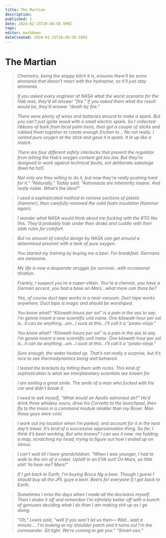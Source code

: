 ```yaml
---
title: The Martian
description: 
published: 1
date: 2024-02-15T20:48:58.599Z
tags: 
editor: markdown
dateCreated: 2024-02-15T20:48:58.599Z
---
```


# The Martian

> *Chemistry, being the sloppy bitch it is, ensures there’ll be some ammonia that doesn’t react with the hydrazine, so it’ll just stay ammonia.*

> *If you asked every engineer at NASA what the worst scenario for the Hab was, they’d all answer “fire.” If you asked them what the result would be, they’d answer “death by fire.”*

> *There were plenty of wires and batteries around to make a spark. But you can’t just ignite wood with a small electric spark. So I collected ribbons of bark from local palm trees, then got a couple of sticks and rubbed them together to create enough friction to… No not really. I vented pure oxygen at the stick and gave it a spark. It lit up like a match.*

> *There are four different safety interlocks that prevent the regulator from letting the Hab’s oxygen content get too low. But they’re designed to work against technical faults, not deliberate sabotage (bwa ha ha!).*

> *Not only are they willing to do it, but now they’re really pushing hard for it.” “Naturally,” Teddy said. “Astronauts are inherently insane. And really noble. What’s the idea?”*

> *I used a sophisticated method to remove sections of plastic (hammer), then carefully removed the solid foam insulation (hammer again).*

> *I wonder what NASA would think about me fucking with the RTG like this. They’d probably hide under their desks and cuddle with their slide rules for comfort.*

> *But no amount of careful design by NASA can get around a determined arsonist with a tank of pure oxygen.*

> *You started my training by buying me a beer. For breakfast. Germans are awesome.*

> *My life is now a desperate struggle for survival…with occasional titration.*

> *Frankly, I suspect you’re a super-villain. You’re a chemist, you have a German accent, you had a base on Mars…what more can there be?*

> *Yes, of course duct tape works in a near-vacuum. Duct tape works anywhere. Duct tape is magic and should be worshiped.*

> *You know what? “Kilowatt-hours per sol” is a pain in the ass to say. I’m gonna invent a new scientific unit name. One kilowatt-hour per sol is…it can be anything…um…I suck at this…I’ll call it a “pirate-ninja.”*

> *You know what? “Kilowatt-hours per sol” is a pain in the ass to say. I’m gonna invent a new scientific unit name. One kilowatt-hour per sol is…it can be anything…um…I suck at this…I’ll call it a “pirate-ninja.”*

> *Sure enough, the water heated up. That’s not really a surprise, but it’s nice to see thermodynamics being well behaved.*

> *I tested the brackets by hitting them with rocks. This kind of sophistication is what we interplanetary scientists are known for.*

> *I am smiling a great smile. The smile of a man who fucked with his car and didn’t break it.*

> *I need to ask myself, “What would an Apollo astronaut do?” He’d drink three whiskey sours, drive his Corvette to the launchpad, then fly to the moon in a command module smaller than my Rover. Man those guys were cool.*

> *I work out my location when I’m parked, and account for it in the next day’s travel. It’s kind of a successive approximation thing. So far, I think it’s been working. But who knows? I can see it now: me holding a map, scratching my head, trying to figure out how I ended up on Venus.*

> *I can’t wait till I have grandchildren. “When I was younger, I had to walk to the rim of a crater. Uphill! In an EVA suit! On Mars, ya little shit! Ya hear me? Mars!”*

> *If I get back to Earth, I’m buying Bruce Ng a beer. Though I guess I should buy all the JPL guys a beer. Beers for everyone if I get back to Earth.*

> *Sometimes I miss the days when I made all the decisions myself. Then I shake it off and remember I’m infinitely better off with a bunch of geniuses deciding what I do than I am making shit up as I go along.*

> *“Oh,” Lewis said, “well if you won’t let us then— Wait…wait a minute.… I’m looking at my shoulder patch and it turns out I’m the commander. Sit tight. We’re coming to get you.” “Smart-ass.”*